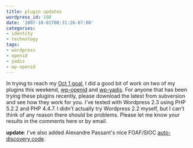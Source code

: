 ```yaml
---
title: plugin updates
wordpress_id: 198
date: '2007-10-01T00:31:26-07:00'
categories:
- identity
- technology
tags:
- wordpress
- openid
- yadis
- wp-openid
---
```

In trying to reach my [Oct 1 goal][], I did a good bit of work on two of my plugins this weekend, [wp-openid][] and
[wp-yadis][].  For anyone that has been trying these plugins recently, please download the latest from subversion and
see how they work for you.  I've tested with Wordpress 2.3 using PHP 5.2.2 and PHP 4.4.7.  I didn't actually try
Wordpress 2.2 myself, but I can't think of any reason there should be problems.  Please let me know your results in the
comments here or by email.

**update**: I've also added Alexandre Passant's nice FOAF/SIOC [auto-discovery code][].

[Oct 1 goal]: /2007/09/wordpress-openid-20-coming-soon
[wp-openid]: /projects/wpopenid/
[wp-yadis]: /projects/wp-yadis/
[auto-discovery code]: http://apassant.net/blog/2007/09/23/retrieving-foaf-profile-from-openid/
